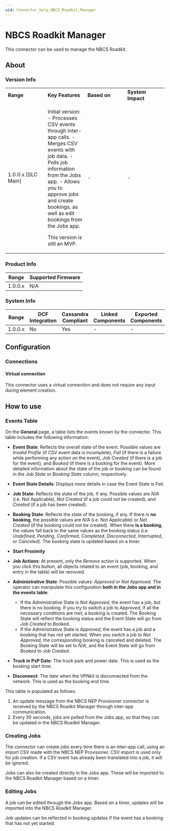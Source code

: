 ```yaml
---
uid: Connector_help_NBCS_Roadkit_Manager
---
```


# NBCS Roadkit Manager

This connector can be used to manage the NBCS Roadkit.

## About

### Version Info

<table>
<colgroup>
<col style="width: 25%" />
<col style="width: 25%" />
<col style="width: 25%" />
<col style="width: 25%" />
</colgroup>
<tbody>
<tr class="odd">
<td><strong>Range</strong></td>
<td><strong>Key Features</strong></td>
<td><strong>Based on</strong></td>
<td><strong>System Impact</strong></td>
</tr>
<tr class="even">
<td>1.0.0.x [SLC Main]</td>
<td><p>Initial version: - Processes CSV events through inter-app calls. - Merges CSV events with job data. - Polls job information from the Jobs app. - Allows you to approve jobs and create bookings, as well as edit bookings from the Jobs app.</p>
<p>This version is still an MVP.</p></td>
<td>-</td>
<td>-</td>
</tr>
</tbody>
</table>

### Product Info

| **Range** | **Supported Firmware** |
|-----------|------------------------|
| 1.0.0.x   | N/A                    |

### System Info

| **Range** | **DCF Integration** | **Cassandra Compliant** | **Linked Components** | **Exported Components** |
|-----------|---------------------|-------------------------|-----------------------|-------------------------|
| 1.0.0.x   | No                  | Yes                     | \-                    | \-                      |

## Configuration

### Connections

#### Virtual connection

This connector uses a virtual connection and does not require any input during element creation.

## How to use

### Events Table

On the **General** page, a table lists the events known by the connector. This table includes the following information:

- **Event State**: Reflects the overall state of the event. Possible values are *Invalid Profile* (if CSV event data is incomplete), *Fail* (if there is a failure while performing any action on the event), *Job Created* (if there is a job for the event), and *Booked* (if there is a booking for the event). More detailed information about the state of the job or booking can be found in the *Job State* or *Booking State* column, respectively.

- **Event State Details**: Displays more details in case the Event State is *Fail*.

- **Job State**: Reflects the state of the job, if any. Possible values are *N/A* (i.e. Not Applicable), *Not Created* (if a job could not be created), and *Created* (if a job has been created).

- **Booking State**: Reflects the state of the booking, if any. If there is **no booking**, the possible values are *N/A* (i.e. Not Applicable) or *Not Created* (if the booking could not be created). When there **is a booking**, the values fall back to the same values as the booking status (i.e. *Undefined*, *Pending*, *Confirmed*, *Completed*, *Disconnected*, *Interrupted*, or *Canceled*). The booking state is updated based on a timer.

- **Start Proximity**

- **Job Actions**: At present, only the *Remove* action is supported. When you click this button, all objects related to an event (job, booking, and entry in the table) will be removed.

- **Administrative State**: Possible values: *Approved* or *Not Approved*. The operator can manipulate this configuration **both in the Jobs app and in the events table**.

  - If the Administrative State is *Not Approved*, the event has a job, but there is no booking. If you try to switch a job to *Approved*, if all the necessary conditions are met, a booking is created. The Booking State will reflect the booking status and the Event State will go from *Job Created* to *Booked*.
  - If the Administrative State is *Approved*, the event has a job and a booking that has not yet started. When you switch a job to *Not Approved*, the corresponding booking is canceled and deleted. The Booking State will be set to *N/A*, and the Event State will go from *Booked* to *Job Created*.

- **Truck in PxP Date**: The truck park and power date. This is used as the booking start time.

- **Disconnect**: The date when the VPNkit is disconnected from the network. This is used as the booking end time.

This table is populated as follows:

1. An update message from the NBCS NEP Provisioner connector is received by the NBCS Roadkit Manager through inter-app communication.
1. Every 30 seconds, jobs are polled from the Jobs app, so that they can be updated in the NBCS Roadkit Manager.

### Creating Jobs

The connector can create jobs every time there is an inter-app call, using an import CSV made with the NBCS NEP Provisioner. CSV import is used only for job creation. If a CSV event has already been translated into a job, it will be ignored.

Jobs can also be created directly in the Jobs app. These will be imported to the NBCS Roadkit Manager based on a timer.

### Editing Jobs

A job can be edited through the Jobs app. Based on a timer, updates will be imported into the NBCS Roadkit Manager.

Job updates can be reflected in booking updates if the event has a booking that has not yet started.
